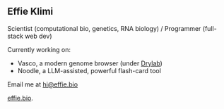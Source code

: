 
## Effie Klimi

Scientist (computational bio, genetics, RNA biology) / Programmer (full-stack web dev)

Currently working on: 
- Vasco, a modern genome browser (under [Drylab](drylab-inc.github.io))
- Noodle, a LLM-assisted, powerful flash-card tool

Email me at [hi@effie.bio](mailto:hi@effie.bio)

[effie.bio](effie.bio).

<!--
**effieklimi/effieklimi** is a ✨ _special_ ✨ repository because its `README.md` (this file) appears on your GitHub profile.

Here are some ideas to get you started:

- 🔭 I’m currently working on ...
- 🌱 I’m currently learning ...
- 👯 I’m looking to collaborate on ...
- 🤔 I’m looking for help with ...
- 💬 Ask me about ...
- 📫 How to reach me: ...
- 😄 Pronouns: ...
- ⚡ Fun fact: ...
-->
